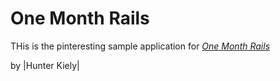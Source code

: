 # One Month Rails 

THis is the pinteresting sample application for
[*One Month Rails*](http://onemonthrails.com)

by |Hunter Kiely|